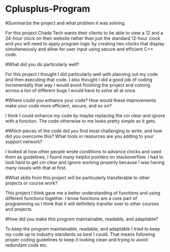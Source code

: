 # Cplusplus-Program
#Summarize the project and what problem it was solving.

For this project Chada Tech wants their clients to be able to view a 12 and a 24-hour clock on their website rather than just the standard 12-hour clock and you will need to apply program logic by creating two clocks that display simultaneously and allow for user input using secure and efficient C++ code.

#What did you do particularly well?

For this project I thought I did particularly well with planning out my code and then executing that code. I also thought I did a good job of coding incrementally that way I would avoid finishing the project and coming across a ton of different bugs I would have to solve all at once.

#Where could you enhance your code? How would these improvements make your code more efficient, secure, and so on?

I think I could enhance my code by maybe replacing the cin clear and ignore with a function. The code otherwise to me looks pretty simple as it gets.

#Which pieces of the code did you find most challenging to write, and how did you overcome this? What tools or resources are you adding to your support network?
 
I looked at how other people wrote conditions to advance clocks and used them as guidelines, I found many helpful pointers on stackoverflow. I had to look hard to get cin clear and ignore working properly because I was having many issues with that at first.

#What skills from this project will be particularly transferable to other projects or course work?

This project I think gave me a better understanding of functions and using different functions together. I know functions are a core part of programming so I think that it will definitely transfer over to other courses and projects.

#How did you make this program maintainable, readable, and adaptable?

To keep the program maintainable, readable, and adaptable I tried to keep my code up to industry standards as best I could. That means following proper coding guidelines to keep it looking clean and trying to avoid redundant code etc.



